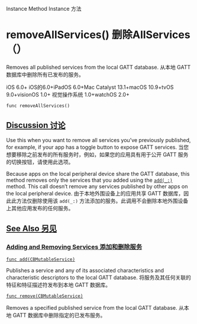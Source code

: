 Instance Method Instance 方法

# removeAllServices() 删除AllServices（）

Removes all published services from the local GATT database.
从本地 GATT 数据库中删除所有已发布的服务。

iOS 6.0+ iOS的6.0+iPadOS 6.0+Mac Catalyst 13.1+macOS 10.9+tvOS 9.0+visionOS 1.0+ 视觉操作系统 1.0+watchOS 2.0+

```
func removeAllServices()
```



## [Discussion 讨论](https://developer.apple.com/documentation/corebluetooth/cbperipheralmanager/removeallservices()#Discussion)

Use this when you want to remove all services you’ve previously published, for example, if your app has a toggle button to expose GATT services.
当您想要移除之前发布的所有服务时，例如，如果您的应用具有用于公开 GATT 服务的切换按钮，请使用此选项。

Because apps on the local peripheral device share the GATT database, this method removes only the services that you added using the [`add(_:)`](https://developer.apple.com/documentation/corebluetooth/cbperipheralmanager/add(_:)) method. This call doesn’t remove any services published by other apps on the local peripheral device.
由于本地外围设备上的应用共享 GATT 数据库，因此此方法仅删除使用该 `add(_:)` 方法添加的服务。此调用不会删除本地外围设备上其他应用发布的任何服务。



## [See Also 另见](https://developer.apple.com/documentation/corebluetooth/cbperipheralmanager/removeallservices()#see-also)

### [Adding and Removing Services 添加和删除服务](https://developer.apple.com/documentation/corebluetooth/cbperipheralmanager/removeallservices()#Adding-and-Removing-Services)

[`func add(CBMutableService)`](https://developer.apple.com/documentation/corebluetooth/cbperipheralmanager/add(_:))

Publishes a service and any of its associated characteristics and characteristic descriptors to the local GATT database.
将服务及其任何关联的特征和特征描述符发布到本地 GATT 数据库。

[`func remove(CBMutableService)`](https://developer.apple.com/documentation/corebluetooth/cbperipheralmanager/remove(_:))

Removes a specified published service from the local GATT database.
从本地 GATT 数据库中删除指定的已发布服务。
